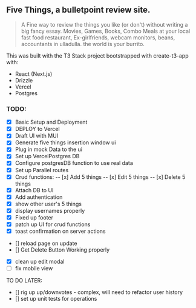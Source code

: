 ## Five Things, a bulletpoint review site.

> A Fine way to review the things you like (or don't) without writing a big fancy essay. Movies, Games, Books, Combo Meals at your local fast food restaurant, Ex-girlfriends, webcam monitors, beans, accountants in ulladulla. the world is your burrito.

This was built with the T3 Stack project bootstrapped with create-t3-app with:

- React (Next.js)
- Drizzle
- Vercel
- Postgres

### TODO:

- [x] Basic Setup and Deployment
- [x] DEPLOY to Vercel
- [x] Draft UI with MUI
- [x] Generate five things insertion window ui
- [x] Plug in mock Data to the ui
- [x] Set up VercelPostgres DB
- [x] Configure postgresDB function to use real data
- [x] Set up Parallel routes
- [x] Crud functions:
      -- [x] Add 5 things
      -- [x] Edit 5 things
      -- [x] Delete 5 things
- [x] Attach DB to UI
- [x] Add authentication
- [x] show other user's 5 things
- [x] display usernames properly
- [x] Fixed up footer
- [x] patch up UI for crud functions
- [x] toast confirmation on server actions
- [] reload page on update
- [] Get Delete Button Working properly
- [x] clean up edit modal
- [ ] fix mobile view

TO DO LATER:

- [] rig up up/downvotes - complex, will need to refactor user history
- [] set up unit tests for operations
